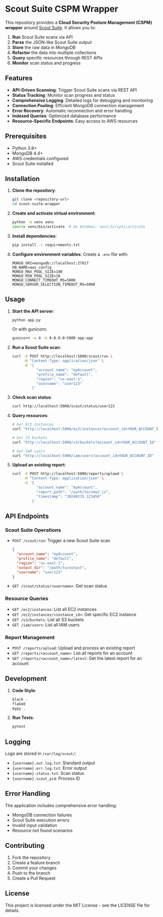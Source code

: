 # Scout Suite CSPM Wrapper

This repository provides a **Cloud Security Posture Management (CSPM) wrapper** around [Scout Suite](https://github.com/nccgroup/ScoutSuite). It allows you to:

1. **Run** Scout Suite scans via API
2. **Parse** the JSON-like Scout Suite output
3. **Store** the raw data in MongoDB
4. **Refactor** the data into multiple collections
5. **Query** specific resources through REST APIs
6. **Monitor** scan status and progress

## Features

- **API-Driven Scanning**: Trigger Scout Suite scans via REST API
- **Status Tracking**: Monitor scan progress and status
- **Comprehensive Logging**: Detailed logs for debugging and monitoring
- **Connection Pooling**: Efficient MongoDB connection management
- **Error Recovery**: Automatic reconnection and error handling
- **Indexed Queries**: Optimized database performance
- **Resource-Specific Endpoints**: Easy access to AWS resources

## Prerequisites

- Python 3.8+
- MongoDB 4.4+
- AWS credentials configured
- Scout Suite installed

## Installation

1. **Clone the repository**:
   ```bash
   git clone <repository-url>
   cd scout-suite-wrapper
   ```

2. **Create and activate virtual environment**:
   ```bash
   python -m venv venv
   source venv/bin/activate  # On Windows: venv\Scripts\activate
   ```

3. **Install dependencies**:
   ```bash
   pip install -r requirements.txt
   ```

4. **Configure environment variables**:
   Create a `.env` file with:
   ```
   MONGO_URI=mongodb://localhost:27017
   DB_NAME=aws_config
   MONGO_MAX_POOL_SIZE=100
   MONGO_MIN_POOL_SIZE=10
   MONGO_CONNECT_TIMEOUT_MS=5000
   MONGO_SERVER_SELECTION_TIMEOUT_MS=5000
   ```

## Usage

1. **Start the API server**:
   ```bash
   python app.py
   ```
   Or with gunicorn:
   ```bash
   gunicorn -w 4 -b 0.0.0.0:5000 app:app
   ```

2. **Run a Scout Suite scan**:
   ```bash
   curl -X POST http://localhost:5000/scout/run \
        -H "Content-Type: application/json" \
        -d '{
              "account_name": "myAccount",
              "profile_name": "default",
              "region": "us-east-1",
              "username": "user123"
            }'
   ```

3. **Check scan status**:
   ```bash
   curl http://localhost:5000/scout/status/user123
   ```

4. **Query resources**:
   ```bash
   # Get EC2 instances
   curl "http://localhost:5000/ec2/instances?account_id=YOUR_ACCOUNT_ID"

   # Get S3 buckets
   curl "http://localhost:5000/s3/buckets?account_id=YOUR_ACCOUNT_ID"

   # Get IAM users
   curl "http://localhost:5000/iam/users?account_id=YOUR_ACCOUNT_ID"
   ```

5. **Upload an existing report**:
   ```bash
   curl -X POST http://localhost:5000/reports/upload \
        -H "Content-Type: application/json" \
        -d '{
              "account_name": "myAccount",
              "report_path": "/path/to/new2.js",
              "timestamp": "20240215_123456"
            }'
   ```

## API Endpoints

### Scout Suite Operations

- `POST /scout/run`: Trigger a new Scout Suite scan
  ```json
  {
    "account_name": "myAccount",
    "profile_name": "default",
    "region": "us-east-1",
    "output_dir": "/path/to/output",
    "username": "user123"
  }
  ```

- `GET /scout/status/<username>`: Get scan status

### Resource Queries

- `GET /ec2/instances`: List all EC2 instances
- `GET /ec2/instances/<instance_id>`: Get specific EC2 instance
- `GET /s3/buckets`: List all S3 buckets
- `GET /iam/users`: List all IAM users

### Report Management

- `POST /reports/upload`: Upload and process an existing report
- `GET /reports/<account_name>`: List all reports for an account
- `GET /reports/<account_name>/latest`: Get the latest report for an account

## Development

1. **Code Style**:
   ```bash
   black .
   flake8
   mypy .
   ```

2. **Run Tests**:
   ```bash
   pytest
   ```

## Logging

Logs are stored in `/var/log/scout/`:
- `{username}.out.log.txt`: Standard output
- `{username}.err.log.txt`: Error output
- `{username}.status.txt`: Scan status
- `{username}.scout_pid`: Process ID

## Error Handling

The application includes comprehensive error handling:
- MongoDB connection failures
- Scout Suite execution errors
- Invalid input validation
- Resource not found scenarios

## Contributing

1. Fork the repository
2. Create a feature branch
3. Commit your changes
4. Push to the branch
5. Create a Pull Request

## License

This project is licensed under the MIT License - see the LICENSE file for details.
